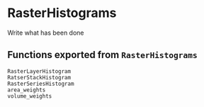 # RasterHistograms

Write what has been done

## Functions exported from `RasterHistograms`

```@docs
RasterLayerHistogram
RatserStackHistogram
RasterSeriesHistogram
area_weights
volume_weights
```

